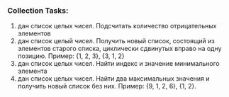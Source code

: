 ### Collection Tasks:
1. дан список целых чисел. Подсчитать количество отрицательных элементов
2. дан список целый чисел. Получить новый список, состоящий из элементов старого списка, циклически сдвинутых вправо на одну позицию. 
Пример: {1, 2, 3}, {3, 1, 2}
3. дан список целых чисел. Найти индекс и значение минимального элемента
4. дан список целых чисел. Найти два максимальных значения и получить новый список без них. 
Пример: {9, 1, 2, 6}, {1, 2}. 